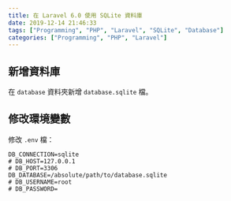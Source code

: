 ```yaml
---
title: 在 Laravel 6.0 使用 SQLite 資料庫
date: 2019-12-14 21:46:33
tags: ["Programming", "PHP", "Laravel", "SQLite", "Database"]
categories: ["Programming", "PHP", "Laravel"]
---
```


## 新增資料庫

在 `database` 資料夾新增 `database.sqlite` 檔。

## 修改環境變數

修改 `.env` 檔：

```env
DB_CONNECTION=sqlite
# DB_HOST=127.0.0.1
# DB_PORT=3306
DB_DATABASE=/absolute/path/to/database.sqlite
# DB_USERNAME=root
# DB_PASSWORD=
```
